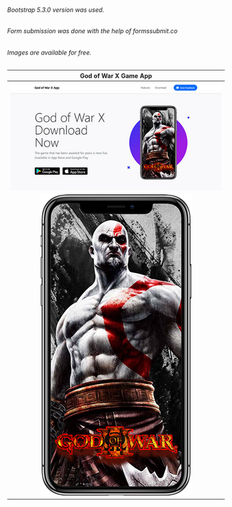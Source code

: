 ###### Bootstrap 5.3.0 version was used.
###### Form submission was done with the help of formssubmit.co
###### Images are available for free.

|  God of War X Game App	  |
| :------------: |
|   ![](https://raw.githubusercontent.com/Weboda/GOW-Proje-Odevi-WT-9964P/main/assets/img/web.jpg)|
|   ![](https://raw.githubusercontent.com/Weboda/GOW-Proje-Odevi-WT-9964P/main/assets/img/portrait_black.png)|

